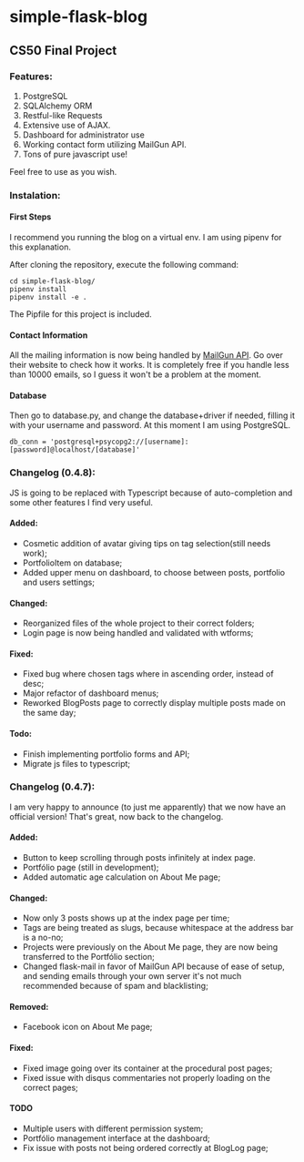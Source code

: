 # simple-flask-blog

## CS50 Final Project

### Features:
1. PostgreSQL
2. SQLAlchemy ORM
3. Restful-like Requests
4. Extensive use of AJAX.
5. Dashboard for administrator use
6. Working contact form utilizing MailGun API.
7. Tons of pure javascript use!

Feel free to use as you wish.

### Instalation:

#### First Steps

I recommend you running the blog on a virtual env. I am using pipenv for this explanation.

After cloning the repository, execute the following command:

```
cd simple-flask-blog/
pipenv install
pipenv install -e .
```

The Pipfile for this project is included.


#### Contact Information

All the mailing information is now being handled by [MailGun API](https://documentation.mailgun.com/en/latest/api_reference.html#api-reference). Go over their
website to check how it works. It is completely free if you handle less than
10000 emails, so I guess it won't be a problem at the moment.

#### Database

Then go to database.py, and change the database+driver if needed, filling it
with your username and password.
At this moment I am using PostgreSQL.

```
db_conn = 'postgresql+psycopg2://[username]:[password]@localhost/[database]'
```

### Changelog (0.4.8):

JS is going to be replaced with Typescript because of auto-completion and some other features I find very useful.

#### Added:
- Cosmetic addition of avatar giving tips on tag selection(still needs work);
- PortfolioItem on database;
- Added upper menu on dashboard, to choose between posts, portfolio and users settings;

#### Changed:
- Reorganized files of the whole project to their correct folders;
- Login page is now being handled and validated with wtforms;

#### Fixed:
- Fixed bug where chosen tags where in ascending order, instead of desc;
- Major refactor of dashboard menus;
- Reworked BlogPosts page to correctly display multiple posts made on the same day;

#### Todo:
- Finish implementing portfolio forms and API;
- Migrate js files to typescript;


### Changelog (0.4.7):

I am very happy to announce (to just me apparently) that we now have an official
version! That's great, now back to the changelog.

#### Added:
- Button to keep scrolling through posts infinitely at index page.
- Portfólio page (still in development);
- Added automatic age calculation on About Me page;

#### Changed:
- Now only 3 posts shows up at the index page per time;
- Tags are being treated as slugs, because whitespace at the address bar is a no-no;
- Projects were previously on the About Me page, they are now being transferred to the Portfólio section;
- Changed flask-mail in favor of MailGun API because of ease of setup, and
  sending emails through your own server it's not much recommended because of
  spam and blacklisting;

#### Removed:
- Facebook icon on About Me page;

#### Fixed:
- Fixed image going over its container at the procedural post pages;
- Fixed issue with disqus commentaries not properly loading on the correct pages;

#### TODO
- Multiple users with different permission system;
- Portfólio management interface at the dashboard;
- Fix issue with posts not being ordered correctly at BlogLog page;
